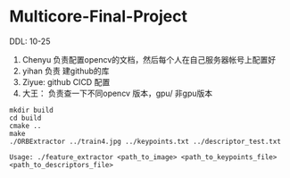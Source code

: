 # Multicore-Final-Project

DDL: 10-25
1. Chenyu 负责配置opencv的文档，然后每个人在自己服务器帐号上配置好
2. yihan 负责 建github的库
3. Ziyue: github CICD 配置
4. 大王： 负责查一下不同opencv 版本，gpu/ 非gpu版本 

```
mkdir build
cd build
cmake ..
make
./ORBExtractor ../train4.jpg ../keypoints.txt ../descriptor_test.txt
```

```Usage: ./feature_extractor <path_to_image> <path_to_keypoints_file> <path_to_descriptors_file>```
